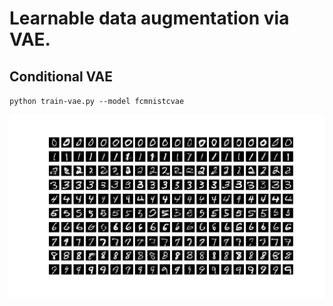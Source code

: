 # Learnable data augmentation via VAE.


## Conditional VAE

`python train-vae.py --model fcmnistcvae`

![](plots/cvae-mnist/digits.png)